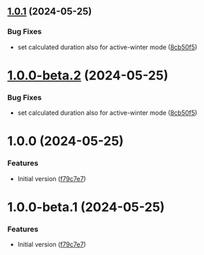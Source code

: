 ## [1.0.1](https://github.com/mguyard/appdaemon-iopoolpumpmanager/compare/v1.0.0...v1.0.1) (2024-05-25)


### Bug Fixes

* set calculated duration also for active-winter mode ([8cb50f5](https://github.com/mguyard/appdaemon-iopoolpumpmanager/commit/8cb50f53f29107d14cbfaa47014320774822f35a))

# [1.0.0-beta.2](https://github.com/mguyard/appdaemon-iopoolpumpmanager/compare/v1.0.0-beta.1...v1.0.0-beta.2) (2024-05-25)


### Bug Fixes

* set calculated duration also for active-winter mode ([8cb50f5](https://github.com/mguyard/appdaemon-iopoolpumpmanager/commit/8cb50f53f29107d14cbfaa47014320774822f35a))

# 1.0.0 (2024-05-25)


### Features


* Initial version ([f79c7e7](https://github.com/mguyard/appdaemon-iopoolpumpmanager/commit/f79c7e767a9f97ef59f57833f352a13ba250a1c3))

# 1.0.0-beta.1 (2024-05-25)


### Features

* Initial version ([f79c7e7](https://github.com/mguyard/appdaemon-iopoolpumpmanager/commit/f79c7e767a9f97ef59f57833f352a13ba250a1c3))
